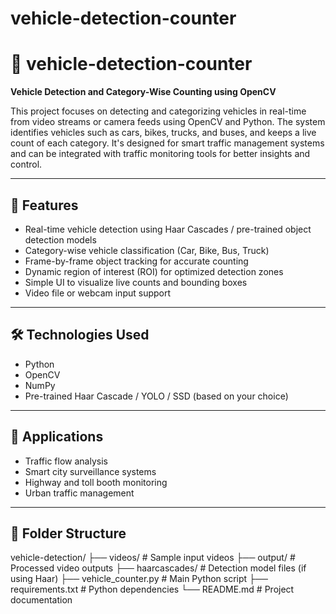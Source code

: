 # vehicle-detection-counter
# 🚗 vehicle-detection-counter

**Vehicle Detection and Category-Wise Counting using OpenCV**

This project focuses on detecting and categorizing vehicles in real-time from video streams or camera feeds using OpenCV and Python. The system identifies vehicles such as cars, bikes, trucks, and buses, and keeps a live count of each category. It's designed for smart traffic management systems and can be integrated with traffic monitoring tools for better insights and control.

---

## 🔧 Features

- Real-time vehicle detection using Haar Cascades / pre-trained object detection models  
- Category-wise vehicle classification (Car, Bike, Bus, Truck)  
- Frame-by-frame object tracking for accurate counting  
- Dynamic region of interest (ROI) for optimized detection zones  
- Simple UI to visualize live counts and bounding boxes  
- Video file or webcam input support  

---

## 🛠 Technologies Used

- Python  
- OpenCV  
- NumPy  
- Pre-trained Haar Cascade / YOLO / SSD (based on your choice)  

---

## 📌 Applications

- Traffic flow analysis  
- Smart city surveillance systems  
- Highway and toll booth monitoring  
- Urban traffic management  

---

## 📁 Folder Structure

vehicle-detection/
├── videos/ # Sample input videos
├── output/ # Processed video outputs
├── haarcascades/ # Detection model files (if using Haar)
├── vehicle_counter.py # Main Python script
├── requirements.txt # Python dependencies
└── README.md # Project documentation

